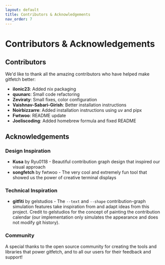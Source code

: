 ```yaml
---
layout: default
title: Contributors & Acknowledgements
nav_order: 7
---
```


# Contributors & Acknowledgements

## Contributors

We'd like to thank all the amazing contributors who have helped make gitfetch better:

- **ilonic23**: Added nix packaging
- **quunarc**: Small code refactoring
- **Zeviraty**: Small fixes, color configuration
- **Vaishnav-Sabari-Girish**: Better installation instructions
- **Noirbizzarre**: Added installation instructions using uv and pipx
- **Fwtwoo**: README update
- **Joeliscoding**: Added homebrew formula and fixed README

## Acknowledgements

### Design Inspiration

- **Kusa** by Ryu0118 - Beautiful contribution graph design that inspired our visual approach
- **songfetch** by fwtwoo - The very cool and extremely fun tool that showed us the power of creative terminal displays

### Technical Inspiration

- **gitfiti** by gelstudios - The `--text` and `--shape` contribution-graph simulation features take inspiration from and adapt ideas from this project. Credit to gelstudios for the concept of painting the contribution calendar (our implementation only simulates the appearance and does not modify git history).

### Community

A special thanks to the open source community for creating the tools and libraries that power gitfetch, and to all our users for their feedback and support!
